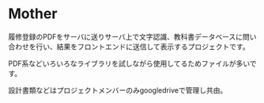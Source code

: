 # Mother
履修登録のPDFをサーバに送りサーバ上で文字認識、教科書データベースに問い合わせを行い、結果をフロントエンドに送信して表示するプロジェクトです。

PDF系などいろいろなライブラリを試しながら使用してるためファイルが多いです。

設計書類などはプロジェクトメンバーのみgoogledriveで管理し共由。
